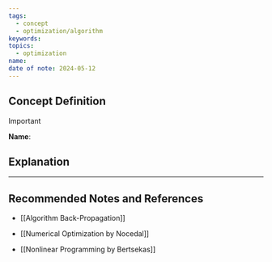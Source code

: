 ```yaml
---
tags:
  - concept
  - optimization/algorithm
keywords: 
topics:
  - optimization
name: 
date of note: 2024-05-12
---
```


## Concept Definition

>[!important]
>**Name**: 



## Explanation





-----------
##  Recommended Notes and References

- [[Algorithm Back-Propagation]]

- [[Numerical Optimization by Nocedal]]
- [[Nonlinear Programming by Bertsekas]]